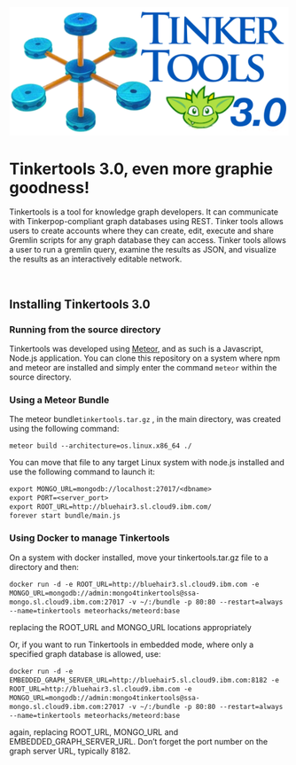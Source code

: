 ![](https://github.com/ssadams11/tinkertoolsOSS/blob/master/public/tinkertools-logo.png)

Tinkertools 3.0, even more graphie goodness!
============================================

Tinkertools is a tool for knowledge graph developers. It can communicate with
Tinkerpop-compliant graph databases using REST. Tinker tools allows users to
create accounts where they can create, edit, execute and share Gremlin scripts
for any graph database they can access. Tinker tools allows a user to run a
gremlin query, examine the results as JSON, and visualize the results as an
interactively editable network.

 

Installing Tinkertools 3.0
--------------------------

### Running from the source directory

Tinkertools was developed using [Meteor](https://www.meteor.com/), and as such
is a Javascript, Node.js application. You can clone this repository on a system
where npm and meteor are installed and simply enter the command `meteor` within
the source directory.

### Using a Meteor Bundle

The meteor bundle`tinkertools.tar.gz` , in the main directory, was created using
the following command:

~~~~~~~~~~~~~~~~~~~~~~~~~~~~~~~~~~~~~~~~~~~~~~~~~~~~~~~~~~~~~~~~~~~~~~~~~~~~~~~~
meteor build --architecture=os.linux.x86_64 ./
~~~~~~~~~~~~~~~~~~~~~~~~~~~~~~~~~~~~~~~~~~~~~~~~~~~~~~~~~~~~~~~~~~~~~~~~~~~~~~~~

You can move that file to any target Linux system with node.js installed and use
the following command to launch it:

~~~~~~~~~~~~~~~~~~~~~~~~~~~~~~~~~~~~~~~~~~~~~~~~~~~~~~~~~~~~~~~~~~~~~~~~~~~~~~~~
export MONGO_URL=mongodb://localhost:27017/<dbname>
export PORT=<server_port>
export ROOT_URL=http://bluehair3.sl.cloud9.ibm.com/
forever start bundle/main.js
~~~~~~~~~~~~~~~~~~~~~~~~~~~~~~~~~~~~~~~~~~~~~~~~~~~~~~~~~~~~~~~~~~~~~~~~~~~~~~~~

### Using Docker to manage Tinkertools

On a system with docker installed, move your tinkertools.tar.gz file to a
directory and then:

~~~~~~~~~~~~~~~~~~~~~~~~~~~~~~~~~~~~~~~~~~~~~~~~~~~~~~~~~~~~~~~~~~~~~~~~~~~~~~~~
docker run -d -e ROOT_URL=http://bluehair3.sl.cloud9.ibm.com -e MONGO_URL=mongodb://admin:mongo4tinkertools@ssa-mongo.sl.cloud9.ibm.com:27017 -v ~/:/bundle -p 80:80 --restart=always --name=tinkertools meteorhacks/meteord:base
~~~~~~~~~~~~~~~~~~~~~~~~~~~~~~~~~~~~~~~~~~~~~~~~~~~~~~~~~~~~~~~~~~~~~~~~~~~~~~~~

replacing the ROOT\_URL and MONGO\_URL locations appropriately

Or, if you want to run Tinkertools in embedded mode, where only a specified
graph database is allowed, use:

~~~~~~~~~~~~~~~~~~~~~~~~~~~~~~~~~~~~~~~~~~~~~~~~~~~~~~~~~~~~~~~~~~~~~~~~~~~~~~~~
docker run -d -e EMBEDDED_GRAPH_SERVER_URL=http://bluehair5.sl.cloud9.ibm.com:8182 -e ROOT_URL=http://bluehair3.sl.cloud9.ibm.com -e MONGO_URL=mongodb://admin:mongo4tinkertools@ssa-mongo.sl.cloud9.ibm.com:27017 -v ~/:/bundle -p 80:80 --restart=always --name=tinkertools meteorhacks/meteord:base
~~~~~~~~~~~~~~~~~~~~~~~~~~~~~~~~~~~~~~~~~~~~~~~~~~~~~~~~~~~~~~~~~~~~~~~~~~~~~~~~

again, replacing ROOT\_URL, MONGO\_URL and EMBEDDED\_GRAPH\_SERVER\_URL. Don’t
forget the port number on the graph server URL, typically 8182.
